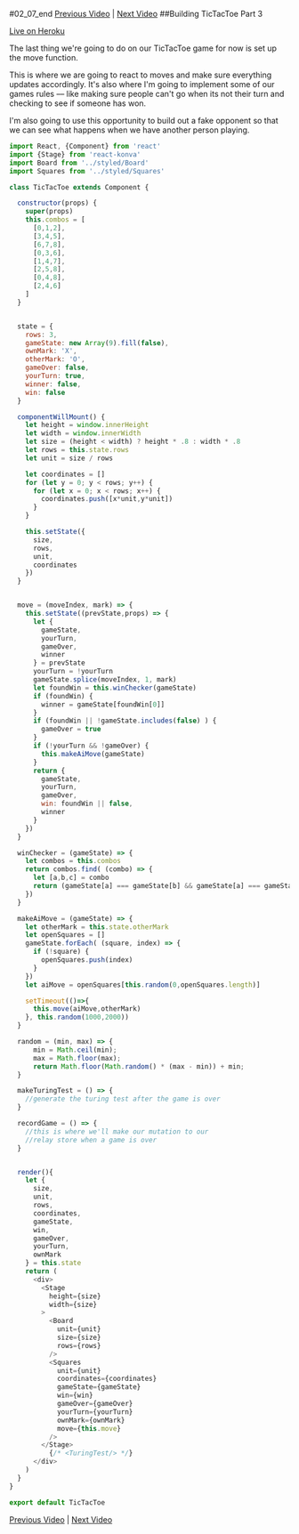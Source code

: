 #02_07_end
[Previous Video](../../tree/02_06_end) | [Next Video](../../tree/02_08_end)
##Building TicTacToe Part 3

[Live on Heroku](https://tictacturing-02-07.herokuapp.com/)

The last thing we're going to do on our TicTacToe game for now is set up the move function.


This is where we are going to react to moves and make sure everything updates accordingly. It's also where I'm going to implement some of our games rules –– like making sure people can't go when its not their turn and checking to see if someone has won.

I'm also going to use this opportunity to build out a fake opponent so that we can see what happens when we have another person playing.

```javascript
import React, {Component} from 'react'
import {Stage} from 'react-konva'
import Board from '../styled/Board'
import Squares from '../styled/Squares'

class TicTacToe extends Component {

  constructor(props) {
    super(props)
    this.combos = [
      [0,1,2],
      [3,4,5],
      [6,7,8],
      [0,3,6],
      [1,4,7],
      [2,5,8],
      [0,4,8],
      [2,4,6]
    ]
  }


  state = {
    rows: 3,
    gameState: new Array(9).fill(false),
    ownMark: 'X',
    otherMark: 'O',
    gameOver: false,
    yourTurn: true,
    winner: false,
    win: false
  }

  componentWillMount() {
    let height = window.innerHeight
    let width = window.innerWidth
    let size = (height < width) ? height * .8 : width * .8
    let rows = this.state.rows
    let unit = size / rows

    let coordinates = []
    for (let y = 0; y < rows; y++) {
      for (let x = 0; x < rows; x++) {
        coordinates.push([x*unit,y*unit])
      }
    }

    this.setState({
      size,
      rows,
      unit,
      coordinates
    })
  }


  move = (moveIndex, mark) => {
    this.setState((prevState,props) => {
      let {
        gameState,
        yourTurn,
        gameOver,
        winner
      } = prevState
      yourTurn = !yourTurn
      gameState.splice(moveIndex, 1, mark)
      let foundWin = this.winChecker(gameState)
      if (foundWin) {
        winner = gameState[foundWin[0]]
      }
      if (foundWin || !gameState.includes(false) ) {
        gameOver = true
      }
      if (!yourTurn && !gameOver) {
        this.makeAiMove(gameState)
      }
      return {
        gameState,
        yourTurn,
        gameOver,
        win: foundWin || false,
        winner
      }
    })
  }

  winChecker = (gameState) => {
    let combos = this.combos
    return combos.find( (combo) => {
      let [a,b,c] = combo
      return (gameState[a] === gameState[b] && gameState[a] === gameState[c] && gameState[a])
    })
  }

  makeAiMove = (gameState) => {
    let otherMark = this.state.otherMark
    let openSquares = []
    gameState.forEach( (square, index) => {
      if (!square) {
        openSquares.push(index)
      }
    })
    let aiMove = openSquares[this.random(0,openSquares.length)]

    setTimeout(()=>{
      this.move(aiMove,otherMark)
    }, this.random(1000,2000))
  }

  random = (min, max) => {
      min = Math.ceil(min);
      max = Math.floor(max);
      return Math.floor(Math.random() * (max - min)) + min;
  }

  makeTuringTest = () => {
    //generate the turing test after the game is over
  }

  recordGame = () => {
    //this is where we'll make our mutation to our
    //relay store when a game is over
  }


  render(){
    let {
      size,
      unit,
      rows,
      coordinates,
      gameState,
      win,
      gameOver,
      yourTurn,
      ownMark
    } = this.state
    return (
      <div>
        <Stage
          height={size}
          width={size}
        >
          <Board
            unit={unit}
            size={size}
            rows={rows}
          />
          <Squares
            unit={unit}
            coordinates={coordinates}
            gameState={gameState}
            win={win}
            gameOver={gameOver}
            yourTurn={yourTurn}
            ownMark={ownMark}
            move={this.move}
          />
        </Stage>
          {/* <TuringTest/> */}
      </div>
    )
  }
}

export default TicTacToe
```

[Previous Video](../../tree/02_06_end) | [Next Video](../../tree/02_08_end)
